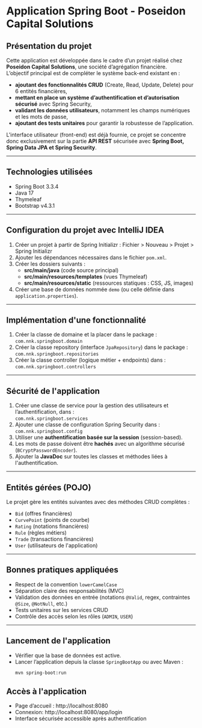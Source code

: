 # Application Spring Boot - Poseidon Capital Solutions

## Présentation du projet

Cette application est développée dans le cadre d’un projet réalisé chez **Poseidon Capital Solutions**, une société d’agrégation financière.  
L’objectif principal est de compléter le système back-end existant en :

- **ajoutant des fonctionnalités CRUD** (Create, Read, Update, Delete) pour 6 entités financières,
- **mettant en place un système d’authentification et d’autorisation sécurisé** avec Spring Security,
- **validant les données utilisateurs**, notamment les champs numériques et les mots de passe,
- **ajoutant des tests unitaires** pour garantir la robustesse de l’application.

L'interface utilisateur (front-end) est déjà fournie, ce projet se concentre donc exclusivement sur la partie **API REST** sécurisée avec **Spring Boot, Spring Data JPA et Spring Security**.

---

## Technologies utilisées

- Spring Boot 3.3.4
- Java 17
- Thymeleaf
- Bootstrap v4.3.1

---

## Configuration du projet avec IntelliJ IDEA

1. Créer un projet à partir de Spring Initializr : Fichier > Nouveau > Projet > Spring Initializr
2. Ajouter les dépendances nécessaires dans le fichier `pom.xml`.
3. Créer les dossiers suivants :
   - **src/main/java** (code source principal)
   - **src/main/resources/templates** (vues Thymeleaf)
   - **src/main/resources/static** (ressources statiques : CSS, JS, images)
4. Créer une base de données nommée `demo` (ou celle définie dans `application.properties`).

---

## Implémentation d'une fonctionnalité

1. Créer la classe de domaine et la placer dans le package :  
   `com.nnk.springboot.domain`
2. Créer la classe repository (interface `JpaRepository`) dans le package :  
   `com.nnk.springboot.repositories`
3. Créer la classe controller (logique métier + endpoints) dans :  
   `com.nnk.springboot.controllers`

---

## Sécurité de l'application

1. Créer une classe de service pour la gestion des utilisateurs et l’authentification, dans :  
   `com.nnk.springboot.services`
2. Ajouter une classe de configuration Spring Security dans :  
   `com.nnk.springboot.config`
3. Utiliser une **authentification basée sur la session** (session-based).
4. Les mots de passe doivent être **hachés** avec un algorithme sécurisé (`BCryptPasswordEncoder`).
5. Ajouter la **JavaDoc** sur toutes les classes et méthodes liées à l'authentification.

---

## Entités gérées (POJO)

Le projet gère les entités suivantes avec des méthodes CRUD complètes :

- `Bid` (offres financières)
- `CurvePoint` (points de courbe)
- `Rating` (notations financières)
- `Rule` (règles métiers)
- `Trade` (transactions financières)
- `User` (utilisateurs de l'application)

---

## Bonnes pratiques appliquées

- Respect de la convention `lowerCamelCase`
- Séparation claire des responsabilités (MVC)
- Validation des données en entrée (notations `@Valid`, regex, contraintes `@Size`, `@NotNull`, etc.)
- Tests unitaires sur les services CRUD
- Contrôle des accès selon les rôles (`ADMIN`, `USER`)

---

## Lancement de l'application

- Vérifier que la base de données est active.
- Lancer l’application depuis la classe `SpringBootApp` ou avec Maven :
  ```bash
  mvn spring-boot:run

## Accès à l'application 
- Page d’accueil : http://localhost:8080
- Connexion: http://localhost:8080/app/login
- Interface sécurisée accessible après authentification